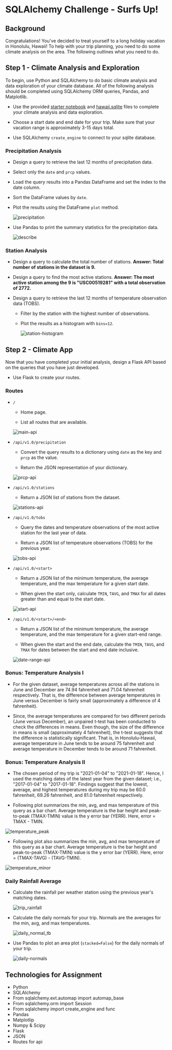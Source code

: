 # **SQLAlchemy Challenge - Surfs Up!**

## Background
Congratulations! You've decided to treat yourself to a long holiday vacation in Honolulu, Hawaii! To help with your trip planning, you need to do some climate analysis on the area. The following outlines what you need to do.


## Step 1 - Climate Analysis and Exploration
To begin, use Python and SQLAlchemy to do basic climate analysis and data exploration of your climate database. All of the following analysis should be completed using SQLAlchemy ORM queries, Pandas, and Matplotlib.

* Use the provided [starter notebook](climate_starter.ipynb) and [hawaii.sqlite](Resources/hawaii.sqlite) files to complete your climate analysis and data exploration.

* Choose a start date and end date for your trip. Make sure that your vacation range is approximately 3-15 days total.

* Use SQLAlchemy `create_engine` to connect to your sqlite database.


### Precipitation Analysis

* Design a query to retrieve the last 12 months of precipitation data.

* Select only the `date` and `prcp` values.

* Load the query results into a Pandas DataFrame and set the index to the date column.

* Sort the DataFrame values by `date`.

* Plot the results using the DataFrame `plot` method.

  ![precipitation](Images/sabrina_precipitation.png)
  
* Use Pandas to print the summary statistics for the precipitation data.

  ![describe](Images/sabrina_describe.PNG)
  

### Station Analysis

* Design a query to calculate the total number of stations. **Answer: Total number of stations in the dataset is 9.**

* Design a query to find the most active stations. **Answer: The most active station among the 9 is "USC00519281" with a total observation of 2772.**

* Design a query to retrieve the last 12 months of temperature observation data (TOBS).

  * Filter by the station with the highest number of observations.

  * Plot the results as a histogram with `bins=12`.

    ![station-histogram](Images/sabrina_station-histogram.png)
    

## Step 2 - Climate App

Now that you have completed your initial analysis, design a Flask API based on the queries that you have just developed.

* Use Flask to create your routes.

### Routes

* `/`

  * Home page.

  * List all routes that are available.
  
  ![main-api](Images/api_main.PNG)
  
  
* `/api/v1.0/precipitation`

  * Convert the query results to a dictionary using `date` as the key and `prcp` as the value.

  * Return the JSON representation of your dictionary.
  
  ![prcp-api](Images/api_prcp.PNG)
  
  
* `/api/v1.0/stations`

  * Return a JSON list of stations from the dataset.
  
  ![stations-api](Images/api_stations.PNG)
  
  
* `/api/v1.0/tobs`

  * Query the dates and temperature observations of the most active station for the last year of data.
  
  * Return a JSON list of temperature observations (TOBS) for the previous year.
  
  ![tobs-api](Images/api_tobs.PNG)
  
  
* `/api/v1.0/<start>`

  * Return a JSON list of the minimum temperature, the average temperature, and the max temperature for a given start date.

  * When given the start only, calculate `TMIN`, `TAVG`, and `TMAX` for all dates greater than and equal to the start date.
  
  ![start-api](Images/api_start.png)  

* `/api/v1.0/<start>/<end>`

  * Return a JSON list of the minimum temperature, the average temperature, and the max temperature for a given start-end range.  

  * When given the start and the end date, calculate the `TMIN`, `TAVG`, and `TMAX` for dates between the start and end date inclusive.
  
  ![date-range-api](Images/api_date_range_update.PNG)  

### Bonus: Temperature Analysis I

* For the given dataset, average temperatures across all the stations in June and December are 74.94 fahrenheit and 71.04 fahrenheit respectively. That is,  the difference between average temperatures in June versus December is fairly small (approximately a difference of 4 fahrenheit). 

* Since, the average temperatures are compared for two different periods (June versus December), an unpaired t-test has been conducted to check the differences in means. Even though, the size of the difference in means is small (approximately 4 fahrenheit), the t-test suggests that the difference is statistically significant. That is, in Honolulu-Hawaii, average temperature in June tends to be around 75 fahrenheit and average temperature in December tends to be around 71 fahrenheit.  

### Bonus: Temperature Analysis II

* The chosen period of my trip is "2021-01-04" to "2021-01-18". Hence, I used the matching dates of the latest year from the given dataset; i.e., "2017-01-04" to "2017-01-18". Findings suggest that the lowest, average, and highest temperatures during my trip may be 60.0 fahrenheit, 69.26 fahrenheit, and 81.0 fahrenheit respectively.  

* Following plot summarizes the min, avg, and max temperature of this query as a bar chart. Average temperature is the bar height and peak-to-peak (TMAX-TMIN) value is the y error bar (YERR). Here, error = TMAX - TMIN. 

 ![temperature_peak](Images/sabrina_temperature_peak.png)
 
* Following plot also summarizes the min, avg, and max temperature of this query as a bar chart. Average temperature is the bar height and peak-to-peak (TMAX-TMIN) value is the y error bar (YERR). Here, error = (TMAX-TAVG) - (TAVG-TMIN).

 ![temperature_minor](Images/sabrina_temperature_minor.png)
 
### Daily Rainfall Average

* Calculate the rainfall per weather station using the previous year's matching dates.

    ![trip_rainfall](Images/sabrina_trip_rainfall.PNG)
  
* Calculate the daily normals for your trip. Normals are the averages for the min, avg, and max temperatures.

    ![daily_normal_tb](Images/sabrina_daily_normal_tb.PNG)
    
* Use Pandas to plot an area plot (`stacked=False`) for the daily normals of your trip.

    ![daily-normals](Images/sabrina_daily-normals.png)
    
## Technologies for Assignment
* Python
* SQLAlchemy
* From sqlalchemy.ext.automap import automap_base
* From sqlalchemy.orm import Session
* From sqlalchemy import create_engine and func
* Pandas
* Matplotlip
* Numpy & Scipy
* Flask 
* JSON 
* Routes for api
  
  
